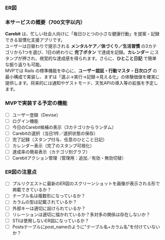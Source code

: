 ### ER図




### 本サービスの概要（700文字以内）
**Carebit** は、忙しい社会人向けに「毎日ひとつの小さな健康行動」を提案・記録できる習慣化支援アプリです。  
ユーザーは日替わりで提示される **メンタルケア／体づくり／生活習慣** の3カテゴリから1つを選び、1日の終わりに **完了ボタン** で達成を記録。**カレンダー** にスタンプが押され、視覚的な達成感を得られます。さらに、**ひとこと日記** で簡単な振り返りも可能。  
MVPでは Rails の標準機能を中心に、**ユーザー認証・行動マスタ・日次ログ** の最小構成で実装し、まずは「選ぶ→実行→記録→見える化」の体験価値を確実に提供します。将来的には通知やゲストモード、天気APIの導入等の拡張を予定します。

### MVPで実装する予定の機能
- [ ] ユーザー登録（Devise）
- [ ] ログイン機能
- [ ] 今日のCarebit候補の表示（3カテゴリからランダム）
- [ ] Carebitの選択（当日1件／選択状態の保存）
- [ ] 完了記録（スタンプ付与、任意のひとこと日記）
- [ ] カレンダー表示（完了のスタンプ可視化）
- [ ] 達成率の簡易表示（カテゴリ別グラフ）
- [ ] Carebitアクション管理（管理用：追加／有効・無効切替）

### ER図の注意点
- [ ] プルリクエストに最新のER図のスクリーンショットを画像が表示される形で掲載できているか？
- [ ] テーブル名は複数形になっているか？
- [ ] カラムの型は記載されているか？
- [ ] 外部キーは適切に設けられているか？
- [ ] リレーションは適切に描かれているか？多対多の関係は存在しないか？
- [ ] STIは使用しないER図になっているか？
- [ ] Postsテーブルにpost_nameのように"テーブル名+カラム名"を付けていないか？